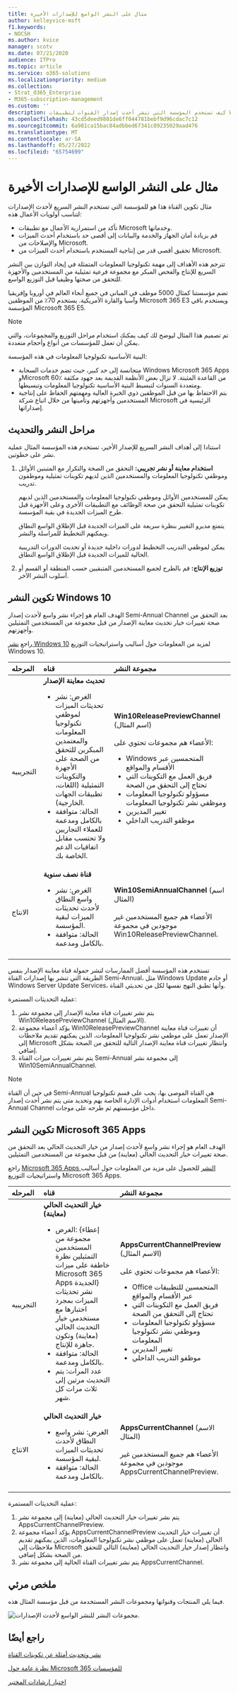 ```yaml
---
title: مثال على النشر الواسع للإصدارات الأخيرة
author: kelleyvice-msft
f1.keywords:
- NOCSH
ms.author: kvice
manager: scotv
ms.date: 07/21/2020
audience: ITPro
ms.topic: article
ms.service: o365-solutions
ms.localizationpriority: medium
ms.collection:
- Strat_O365_Enterprise
- M365-subscription-management
ms.custom: ''
description: كيف تستخدم المؤسسة التي تنشر أحدث إصدار القنوات لتطبيقات Windows 10 Microsoft 365.
ms.openlocfilehash: 43cd5deed9801de6ff044781bebf9d96cdac7c12
ms.sourcegitcommit: 6a981ca15bac84adbbed67341c89235029aad476
ms.translationtype: MT
ms.contentlocale: ar-SA
ms.lasthandoff: 05/27/2022
ms.locfileid: "65754699"
---
```

# <a name="example-of-broad-deployment-for-the-latest-releases"></a>مثال على النشر الواسع للإصدارات الأخيرة

مثال تكوين القناة هذا هو للمؤسسة التي تستخدم النشر السريع لأحدث الإصدارات لتناسب أولويات الأعمال هذه:

- تأكد من استمرارية الأعمال مع تطبيقات Microsoft وخدماتها.
- قم بزيادة أمان الجهاز والخدمة والبيانات إلى أقصى حد باستخدام أحدث الميزات والإصلاحات من Microsoft.
- تحقيق أقصى قدر من إنتاجية المستخدم باستخدام أحدث الميزات من Microsoft.

تترجم هذه الأهداف إلى مهمة تكنولوجيا المعلومات المتمثلة في إيجاد التوازن بين النشر السريع للإنتاج والفحص المبكر مع مجموعة فرعية تمثيلية من المستخدمين والأجهزة للتحقق من صحتها وظيفيا قبل التوزيع الواسع.

تضم مؤسستنا كمثال 5000 موظف في المباني في جميع أنحاء العالم في أوروبا وإفريقيا وآسيا والقارة الأمريكية. يستخدم 70٪ من الموظفين Microsoft 365 E3 ويستخدم باقي المؤسسة Microsoft 365 E5.

>[!Note]
>تم تصميم هذا المثال ليوضح لك كيف يمكنك استخدام مراحل التوزيع والمجموعات، والتي يمكن أن تعمل للمؤسسات من أنواع وأحجام متعددة.
>

البنية الأساسية تكنولوجيا المعلومات في هذه المؤسسة: 

- متجانسة إلى حد كبير، حيث تضم خدمات السحابة Windows Microsoft 365 Apps وMicrosoft 60٪ من القاعدة المثبتة. لا تزال بعض الأنظمة القديمة بعد جهود مكثفة ومتعددة السنوات لتبسيط البنية الأساسية تكنولوجيا المعلومات وتبسيطها.
- يتم الاحتفاظ بها من قبل الموظفين ذوي الخبرة العالية ومهمتهم الحفاظ على إنتاجية المستخدمين وأجهزتهم وتأمينها من خلال اتباع شركة Microsoft الرئيسية في إصداراتها.

## <a name="deployment-and-update-stages"></a>مراحل النشر والتحديث

استنادا إلى أهداف النشر السريع للإصدار الأخير، تستخدم هذه المؤسسة المثال عملية نشر على خطوتين.

1. **استخدام معاينة أو نشر تجريبي:** التحقق من الصحة والتكرار مع المتبنين الأوائل وموظفي تكنولوجيا المعلومات والمستخدمين الذين لديهم تكوينات تمثيلية وموظفون تدريب. 

   يمكن للمستخدمين الأوائل وموظفي تكنولوجيا المعلومات والمستخدمين الذين لديهم تكوينات تمثيلية التحقق من صحة الوظائف مع التطبيقات الأخرى وعلى الأجهزة قبل طرح الميزات الجديدة في بقية المؤسسة.

   يتمتع مديرو التغيير بنظرة سريعة على الميزات الجديدة قبل الإطلاق الواسع النطاق ويمكنهم التخطيط للمراسلة والنشر.

   يمكن لموظفي التدريب التخطيط لدورات داخلية جديدة أو تحديث الدورات التدريبية الحالية للميزات الجديدة قبل الإطلاق الواسع النطاق.

2. **توزيع الإنتاج:** قم بالطرح لجميع المستخدمين المتبقيين حسب المنطقة أو القسم أو أسلوب النشر الآخر.

## <a name="deployment-configuration-for-windows-10"></a>تكوين النشر Windows 10

الهدف العام هو إجراء نشر واسع لأحدث إصدار Semi-Annual Channel بعد التحقق من صحة تغييرات خيار تحديث معاينة الإصدار من قبل مجموعة من المستخدمين التمثيلين وأجهزتهم.

راجع [نشر Windows 10](/windows/deployment/) لمزيد من المعلومات حول أساليب واستراتيجيات التوزيع Windows 10.

| المرحله | قناه | مجموعة النشر |
|:-------|:-------|:-----|
| التجريبيه |  **تحديث معاينة الإصدار**  <ul><li>الغرض: نشر تحديثات الميزات لموظفي تكنولوجيا المعلومات والمعتمدين المبكرين للتحقق من الصحة على الأجهزة والتكوينات التمثيلية (اللغات، تطبيقات الجهات الخارجية). </li><li> الحالة: متوافقة بالكامل ومدعمة للعملاء التجاريين ولا تحتسب مقابل اتفاقيات الدعم الخاصة بك. </li></ul> | **Win10ReleasePreviewChannel** (اسم المثال) <br><br> الأعضاء هم مجموعات تحتوي على: <ul><li> Windows المتحمسين عبر الأقسام والمواقع </li><li> فريق العمل مع التكوينات التي تحتاج إلى التحقق من الصحة </li><li> مسؤولو تكنولوجيا المعلومات وموظفي نشر تكنولوجيا المعلومات </li><li> تغيير المديرين </li><li> موظفو التدريب الداخلي </li></ul> |
| الانتاج |  **قناة نصف سنوية**  <ul><li>الغرض: نشر واسع النطاق لأحدث تحديثات الميزات لبقية المؤسسة. </li><li> الحالة: متوافقة بالكامل ومدعمة. </li></ul> | **Win10SemiAnnualChannel** (اسم المثال) <br><br> الأعضاء هم جميع المستخدمين غير  موجودين في مجموعة Win10ReleasePreviewChannel. |
||||

تستخدم هذه المؤسسة أفضل الممارسات لنشر حمولة قناة معاينة الإصدار بنفس الطريقة التي تنشر بها إصدارات القناة Semi-Annual، مثل Windows Update أو خادم Windows Server Update Services، وأنها تطبق النهج نفسها لكل من تحديثي القناة.

عملية التحديثات المستمرة:

1. يتم نشر تغييرات قناة معاينة الإصدار إلى مجموعة نشر Win10ReleasePreviewChannel (الاسم المثال).
2. يؤكد أعضاء مجموعة Win10ReleasePreviewChannel أن تغييرات قناة معاينة الإصدار تعمل على موظفي نشر تكنولوجيا المعلومات، الذين يمكنهم تقديم ملاحظات إلى Microsoft وانتظار تغييرات قناة معاينة الإصدار التالية للتحقق من الصحة بشكل إضافي.
3. يتم نشر تغييرات ميزات القناة Semi-Annual إلى مجموعة نشر Win10SemiAnnualChannel. 

>[!Note]
>في حين أن القناة Semi-Annual هي القناة الموصى بها، يجب على قسم تكنولوجيا المعلومات استخدام أدوات الإدارة الخاصة بهم وتحديد متى يتم نشر أحدث إصدار Semi-Annual Channel داخل مؤسستهم ثم طرحه على موجات.
>

## <a name="deployment-configuration-for-microsoft-365-apps"></a>تكوين النشر Microsoft 365 Apps

الهدف العام هو إجراء نشر واسع لأحدث إصدار من خيار التحديث الحالي بعد التحقق من صحة تغييرات خيار التحديث الحالي (معاينة) من قبل مجموعة من المستخدمين التمثيلين.

راجع [Microsoft 365 Apps النشر](/deployoffice/plan-office-365-proplus) للحصول على مزيد من المعلومات حول أساليب واستراتيجيات التوزيع Microsoft 365 Apps.

| المرحله | قناه | مجموعة النشر |
|:-------|:-------|:-----|
| التجريبيه |  **خيار التحديث الحالي (معاينة)** <ul><li> الغرض: {إعطاء مجموعة من المستخدمين التمثيلين نظرة خاطفة على ميزات Microsoft 365 Apps الجديدة} نشر تحديثات الميزات بمجرد اختبارها مع مستخدمي خيار التحديث الحالي (معاينة) وتكون جاهزة للإنتاج. </li><li> الحالة: متوافقة بالكامل ومدعمة.</li><li> عدد المرات: يتم التحديث مرتين إلى ثلاث مرات كل شهر. </li></ul> | **AppsCurrentChannelPreview** (الاسم المثال) <br><br> الأعضاء هم مجموعات تحتوي على: <ul><li> Office المتحمسين للتطبيقات عبر الأقسام والمواقع </li><li> فريق العمل مع التكوينات التي تحتاج إلى التحقق من الصحة </li><li> مسؤولو تكنولوجيا المعلومات وموظفي نشر تكنولوجيا المعلومات </li><li> تغيير المديرين </li><li> موظفو التدريب الداخلي </li></ul>|
| الانتاج | **خيار التحديث الحالي** <ul><li> الغرض: نشر واسع النطاق لأحدث تحديثات الميزات لبقية المؤسسة. </li><li> الحالة: متوافقة بالكامل ومدعمة. </li></ul> |  **AppsCurrentChannel** (الاسم المثال) <br><br> الأعضاء هم جميع المستخدمين غير  موجودين في مجموعة AppsCurrentChannelPreview. |
|||

عملية التحديثات المستمرة:

1. يتم نشر تغييرات خيار التحديث الحالي (معاينة) إلى مجموعة نشر AppsCurrentChannelPreview.
2. يؤكد أعضاء مجموعة AppsCurrentChannelPreview أن تغييرات خيار التحديث الحالي (معاينة) تعمل على موظفي نشر تكنولوجيا المعلومات، الذين يمكنهم تقديم ملاحظات إلى Microsoft وانتظار إصدار خيار التحديث الحالي (معاينة) التالي للتحقق من الصحة بشكل إضافي.
3. يتم نشر تغييرات القناة الحالية إلى مجموعة نشر AppsCurrentChannel. 

## <a name="visual-summary"></a>ملخص مرئي

فيما يلي المنتجات وقنواتها ومجموعات النشر المستخدمة من قبل مؤسسة المثال هذه. 

![مجموعات النشر للنشر الواسع لأحدث الإصدارات.](../media/deploy-update-channels-examples-rapid-deploy/group-summary.png)

## <a name="see-also"></a>راجع أيضًا

[نشر وتحديث أمثلة عن تكوينات القناة](deploy-update-channels-examples.md)

[نظرة عامة حول Microsoft 365 للمؤسسات](microsoft-365-overview.md)

[اختبار إرشادات المختبر](m365-enterprise-test-lab-guides.md)